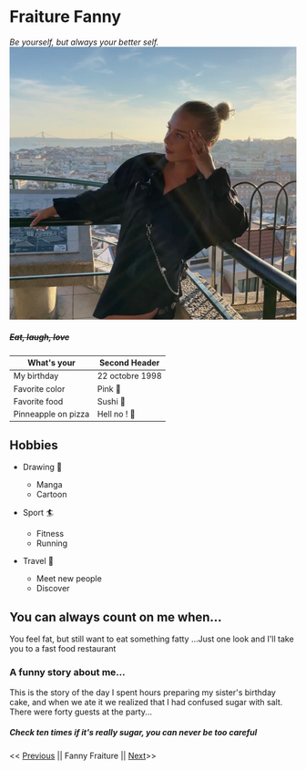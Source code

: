 
# Fraiture Fanny  
*Be yourself, but always your better self.*
![pictures of me](IMG_8178.jpg) 
##### ~~Eat, laugh, love~~

What's your | Second Header
------------ | -------------
My birthday | 22 octobre 1998
Favorite color | Pink :heartbeat:
Favorite food | Sushi :sushi:
Pinneapple on pizza | Hell no ! :no_good:

## Hobbies

* Drawing :art:
  * Manga
  * Cartoon
* Sport :surfer:
  * Fitness
  * Running

* Travel :sunrise_over_mountains:
  * Meet new people
  * Discover

## You can always count on me when...


You feel fat, but still want to eat something fatty ...Just one look and I'll take you to a fast food restaurant

### A funny story about me...

This is the story of the day I spent hours preparing my sister's birthday cake, and when we ate it we realized that I had confused sugar with salt. There were forty guests at the party...

##### Check ten times if it's really sugar, you can never be too careful

<< [Previous](https://github.com/MrSociety404/markdown-challenge) || Fanny Fraiture || [Next](https://github.com/FrancisFrancois/mark-down-challenge)>>
